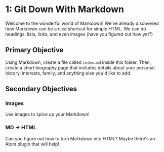 # 1: Git Down With Markdown

Welcome to the wonderful world of Markdown! We've already discovered how Markdown can be a nice shortcut for simple HTML. We can do headings, lists, links, and even images (have you figured out how yet?)

## Primary Objective
Using Markdown, create a file called `index.md` inside this folder. Then, create a short biography page that includes details about your personal history, interests, family, and anything else you'd like to add.

## Secondary Objectives
### Images
Use images to spice up your Markdown!

### MD → HTML
Can you figure out how to turn Markdown into HTML? Maybe there's an Atom plugin that will help!
